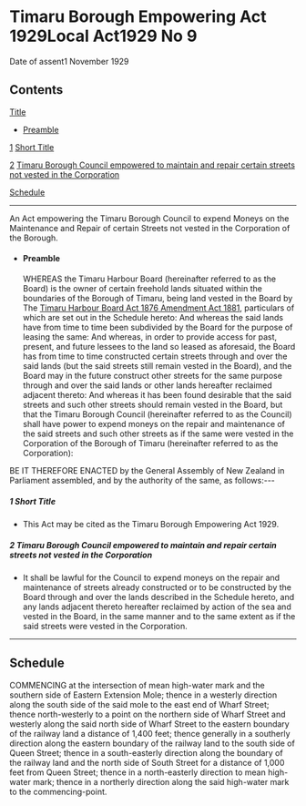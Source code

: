 # Timaru Borough Empowering Act 1929Local Act1929 No 9

Date of assent1 November 1929

## Contents

[Title][0]
    
*   [Preamble][1]

[1][2] [Short Title][2]

[2][3] [Timaru Borough Council empowered to maintain and repair certain streets not vested in the Corporation][3]

[Schedule][4]  
[][4]

---

An Act empowering the Timaru Borough Council to expend Moneys on the Maintenance and Repair of certain Streets not vested in the Corporation of the Borough.
    
*   #### Preamble
    
    WHEREAS the Timaru Harbour Board (hereinafter referred to as the Board) is the owner of certain freehold lands situated within the boundaries of the Borough of Timaru, being land vested in the Board by The [Timaru Harbour Board Act 1876 Amendment Act 1881][5], particulars of which are set out in the Schedule hereto: And whereas the said lands have from time to time been subdivided by the Board for the purpose of leasing the same: And whereas, in order to provide access for past, present, and future lessees to the land so leased as aforesaid, the Board has from time to time constructed certain streets through and over the said lands (but the said streets still remain vested in the Board), and the Board may in the future construct other streets for the same purpose through and over the said lands or other lands hereafter reclaimed adjacent thereto: And whereas it has been found desirable that the said streets and such other streets should remain vested in the Board, but that the Timaru Borough Council (hereinafter referred to as the Council) shall have power to expend moneys on the repair and maintenance of the said streets and such other streets as if the same were vested in the Corporation of the Borough of Timaru (hereinafter referred to as the Corporation):

BE IT THEREFORE ENACTED by the General Assembly of New Zealand in Parliament assembled, and by the authority of the same, as follows:---

##### 1 Short Title
    
*   This Act may be cited as the Timaru Borough Empowering Act 1929\.

##### 2 Timaru Borough Council empowered to maintain and repair certain streets not vested in the Corporation
    
*   It shall be lawful for the Council to expend moneys on the repair and maintenance of streets already constructed or to be constructed by the Board through and over the lands described in the Schedule hereto, and any lands adjacent thereto hereafter reclaimed by action of the sea and vested in the Board, in the same manner and to the same extent as if the said streets were vested in the Corporation.

---

## Schedule

COMMENCING at the intersection of mean high-water mark and the southern side of Eastern Extension Mole; thence in a westerly direction along the south side of the said mole to the east end of Wharf Street; thence north-westerly to a point on the northern side of Wharf Street and westerly along the said north side of Wharf Street to the eastern boundary of the railway land a distance of 1,400 feet; thence generally in a southerly direction along the eastern boundary of the railway land to the south side of Queen Street; thence in a south-easterly direction along the boundary of the railway land and the north side of South Street for a distance of 1,000 feet from Queen Street; thence in a north-easterly direction to mean high-water mark; thence in a northerly direction along the said high-water mark to the commencing-point.

[0]: http://www.legislation.govt.nz/act/local/1929/0009/latest/whole.html#DLM46578
[1]: http://www.legislation.govt.nz/act/local/1929/0009/latest/whole.html#DLM46579
[2]: http://www.legislation.govt.nz/act/local/1929/0009/latest/whole.html#DLM46582
[3]: http://www.legislation.govt.nz/act/local/1929/0009/latest/whole.html#DLM46583
[4]: http://www.legislation.govt.nz/act/local/1929/0009/latest/whole.html#DLM46584
[5]: http://www.legislation.govt.nz/act/local/1929/0009/latest/link.aspx?id=DLM15371